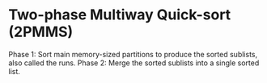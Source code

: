 # Two-phase Multiway Quick-sort (2PMMS)

Phase 1: Sort main memory-sized partitions to
produce the sorted sublists, also called the runs.
Phase 2: Merge the sorted sublists into a single
sorted list.
